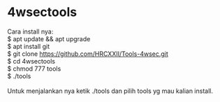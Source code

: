 # 4wsectools

Cara install nya: <br>
$ apt update && apt upgrade <br>
$ apt install git <br>
$ git clone https://github.com/HRCXXII/Tools-4wsec.git <br>
$ cd 4wsectools <br>
$ chmod 777 tools <br>
$ ./tools <br>
<br>
Untuk menjalankan nya ketik ./tools dan pilih tools yg mau kalian install.
